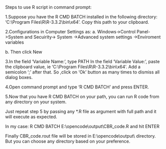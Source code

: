 Steps to use R script in command prompt:

1.Suppose you have the R CMD BATCH installed in the following directory: ‘C:\Program Files\R\R-3.3.2\bin\x64’. Copy this path to your clipboard.

2.Configurations in Computer Settings as:
  a. Windows->Control Panel->System and Secuirity-> System ->Advanced system settings ->Enviroment variables
  
  b. Then click New
  
3.In the field ‘Variable Name:’, type PATH
  In the field ‘Variable Value:’, paste the clipboard value, ie ‘C:\Program Files\R\R-3.3.2\bin\x64’. Add a semicolon ‘;’ after that. 
  So ,click on ‘Ok’ button as many times to dismiss all dialog boxes.
  
4.Open command prompt and type ‘R CMD BATCH’ and press ENTER.

5.Now that you have R CMD BATCH on your path, you can run R code from any directory on your system.

Just repeat step 5 by passing any *.R file as argument with full path and it will execute as expected.

In my case: R CMD BATCH E:\opencode\output\CBR_code.R and hit ENTER

Finally CBR_code.rout file will be stored in E:\opencode\output\ directory. But you can choose any directory based on your preference.
